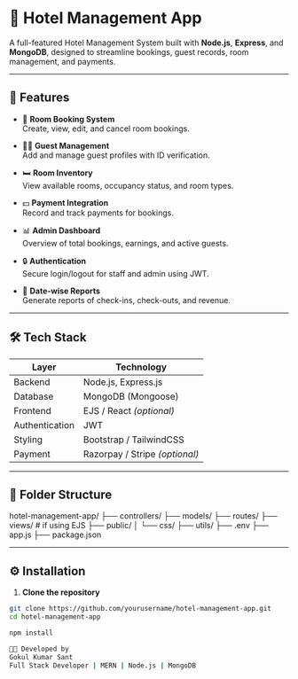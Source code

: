 # 🏨 Hotel Management App
 
A full-featured Hotel Management System built with **Node.js**,  **Express**, and **MongoDB**, designed to streamline bookings, guest records, room management, and payments.

-- -

## 🚀 Features

- 🧾 **Room Booking System**  
  Create, view, edit, and cancel room bookings.

- 🧑‍💼 **Guest Management**  
  Add and manage guest profiles with ID verification.

- 🛏️ **Room Inventory**  
  View available rooms, occupancy status, and room types.

- 💵 **Payment Integration**  
  Record and track payments for bookings.

- 📊 **Admin Dashboard**  
  Overview of total bookings, earnings, and active guests.

- 🔒 **Authentication**  
  Secure login/logout for staff and admin using JWT.

- 📅 **Date-wise Reports**  
  Generate reports of check-ins, check-outs, and revenue.

---

## 🛠 Tech Stack

| Layer         | Technology         |
|---------------|--------------------|
| Backend       | Node.js, Express.js |
| Database      | MongoDB (Mongoose)  |
| Frontend      | EJS / React *(optional)* |
| Authentication| JWT                |
| Styling       | Bootstrap / TailwindCSS |
| Payment       | Razorpay / Stripe *(optional)* |

---

## 📂 Folder Structure

hotel-management-app/
├── controllers/
├── models/
├── routes/
├── views/ # if using EJS
├── public/
│ └── css/
├── utils/
├── .env
├── app.js
├── package.json


---

## ⚙️ Installation

1. **Clone the repository**
```bash
git clone https://github.com/yourusername/hotel-management-app.git
cd hotel-management-app

npm install

👨‍💻 Developed by
Gokul Kumar Sant
Full Stack Developer | MERN | Node.js | MongoDB




